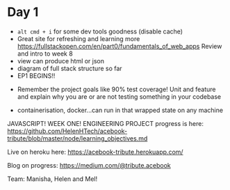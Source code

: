 # Day 1

- `alt cmd + i` for some dev tools goodness (disable cache)
- Great site for refreshing and learning more https://fullstackopen.com/en/part0/fundamentals_of_web_apps
Review and intro to week 8
- view can produce html or json 
- diagram of full stack structure so far
- EP1 BEGINS!!
* Remember the project goals like 90% test coverage! Unit and feature and explain why you are or are not testing something in your codebase
- containerisation, docker...can run in that wrapped state on any machine

JAVASCRIPT! WEEK ONE! ENGINEERING PROJECT
progress is here: 
https://github.com/HelenHTech/acebook-tribute/blob/master/node/learning_objectives.md

Live on heroku here:
https://acebook-tribute.herokuapp.com/

Blog on progress: 
https://medium.com/@tribute.acebook

Team:
Manisha, Helen and Mel! 

